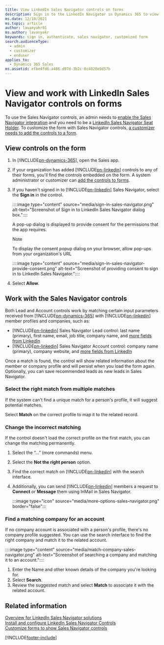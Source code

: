 ```yaml
---
title: View LinkedIn Sales Navigator controls on forms
description: Sign in to the LinkedIn Navigator in Dynamics 365 to view controls on forms. Learn how to work with controls to ensure correct profile matching.
ms.date: 12/10/2021
ms.topic: article
author: lavanyakr01
ms.author: lavanyakr
keywords: sign in, authenticate, sales navigator, customized form
search.audienceType: 
  - admin
  - customizer
  - enduser
applies_to: 
  - Dynamics 365 Sales
ms.assetid: efbe4fd6-a486-d97d-3b2c-8c4020e9d57b
---
```


# View and work with LinkedIn Sales Navigator controls on forms

To use the Sales Navigator controls, an admin needs to [enable the Sales Navigator integration](install-sales-navigator.md) and you need to be a [LinkedIn Sales Navigator Seat Holder](https://www.linkedin.com/help/sales-navigator/answer/50233/adding-or-removing-seat-holders-in-sales-navigator). To customize the form with Sales Navigator controls, [a customizer needs to add the controls to a form](add-sales-navigator-controls-forms.md).

## View controls on the form

1. In [!INCLUDE[pn-dynamics-365](../includes/pn-dynamics-365.md)], open the Sales app.
2. If your organization has added [!INCLUDE[pn-linkedin](../includes/pn-linkedin.md)] controls to any of their forms, you'll find the controls embedded on the form. A system administrator or customizer can [add the controls to forms](add-sales-navigator-controls-forms.md).
3. If you haven't signed in to [!INCLUDE[pn-linkedin](../includes/pn-linkedin.md)] Sales Navigator, select the **Sign in** in the control.

    ::::image type="content" source="media/sign-in-sales-navigator.png" alt-text="Screenshot of Sign in to LinkedIn Sales Navigator dialog box."::::

    A pop-up dialog is displayed to provide consent for the permissions that the app requires.

    >[!NOTE]
    >To display the consent popup dialog on your browser, allow pop-ups from your organization's URL

    ::::image type="content" source="media/sign-in-sales-navigator-provide-consent.png" alt-text="Screenshot of providing consent to sign in to LinkedIn Sales Navigator."::::

4. Select **Allow**.

## Work with the Sales Navigator controls

Both Lead and Account controls work by matching certain input parameters received from [!INCLUDE[pn-dynamics-365](../includes/pn-dynamics-365.md)] with [!INCLUDE[pn-linkedin](../includes/pn-linkedin.md)] member profiles and companies, such as:

- [!INCLUDE[pn-linkedin](../includes/pn-linkedin.md)] Sales Navigator Lead control: last name (primary), first name, email, job title, company name, and [more fields from LinkedIn](https://www.linkedin.com/help/sales-navigator/answer/79552)
- [!INCLUDE[pn-linkedin](../includes/pn-linkedin.md)] Sales Navigator Account control: company name (primary), company website, and [more fields from LinkedIn](https://www.linkedin.com/help/sales-navigator/answer/79552)

Once a match is found, the control will show related information about the member or company profile and will persist when you load the form again. Optionally, you can save recommended leads as new leads in Sales Navigator.

### Select the right match from multiple matches

If the system can't find a unique match for a person's profile, it will suggest potential matches.

Select **Match** on the correct profile to map it to the related record.

### Change the incorrect matching

If the control doesn't load the correct profile on the first match, you can change the matching permanently.

1. Select the “…” (more commands) menu.
2. Select the **Not the right person** option.
3. Find the correct match on [!INCLUDE[pn-linkedin](../includes/pn-linkedin.md)] with the search interface.
4. Additionally, you can send [!INCLUDE[pn-linkedin](../includes/pn-linkedin.md)] members a request to **Connect** or **Message** them using InMail in Sales Navigator.

    :::image type="icon" source="media/more-options-sales-navigator.png" border="false":::

### Find a matching company for an account

If no company account is associated with a person's profile, there's no company profile suggested. You can use the search interface to find the right company and match it to the related account.

::::image type="content" source="media/match-company-sales-navigator.png" alt-text="Screenshot of searching a company and matching it to an account."::::

1. Enter the Name and other known details of the company you're looking for.
2. Select **Search**.
3. Review the suggested match and select **Match** to associate it with the related account.

## Related information

[Overview for LinkedIn Sales Navigator solutions](integrate-sales-navigator.md)  
[Install and configure LinkedIn Sales Navigator Controls](install-sales-navigator.md)  
[Customize forms to show Sales Navigator controls](add-sales-navigator-controls-forms.md)

[!INCLUDE[footer-include](../includes/footer-banner.md)]